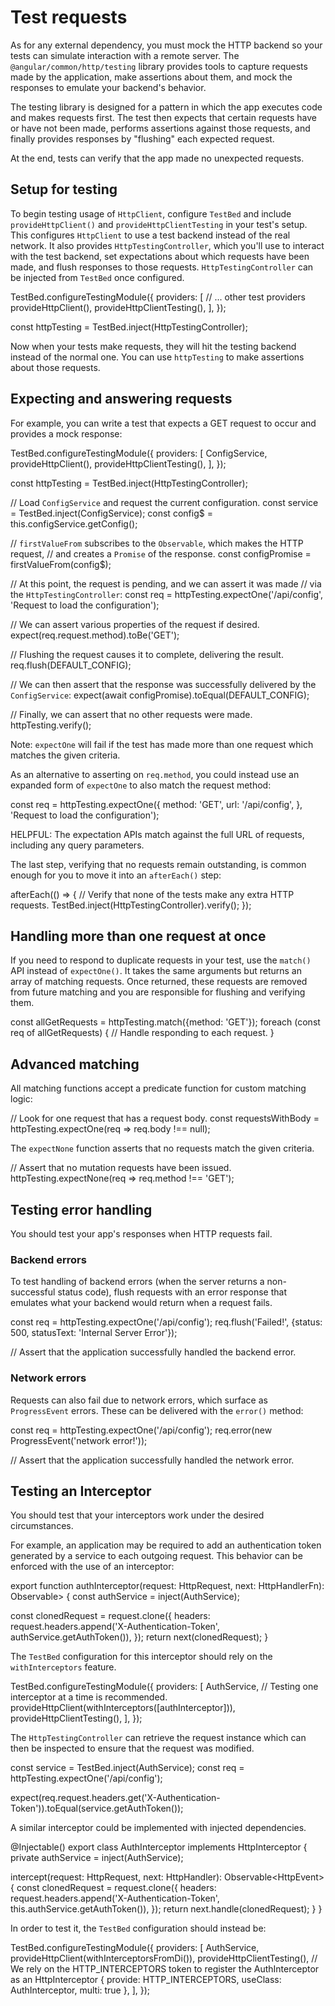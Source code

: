 # Test requests

As for any external dependency, you must mock the HTTP backend so your tests can simulate interaction with a remote server. The `@angular/common/http/testing` library provides tools to capture requests made by the application, make assertions about them, and mock the responses to emulate your backend's behavior.

The testing library is designed for a pattern in which the app executes code and makes requests first. The test then expects that certain requests have or have not been made, performs assertions against those requests, and finally provides responses by "flushing" each expected request.

At the end, tests can verify that the app made no unexpected requests.

## Setup for testing

To begin testing usage of `HttpClient`, configure `TestBed` and include `provideHttpClient()` and `provideHttpClientTesting` in your test's setup. This configures `HttpClient` to use a test backend instead of the real network. It also provides `HttpTestingController`, which you'll use to interact with the test backend, set expectations about which requests have been made, and flush responses to those requests. `HttpTestingController` can be injected from `TestBed` once configured.

<docs-code language="ts">
TestBed.configureTestingModule({
  providers: [
    // ... other test providers
    provideHttpClient(),
    provideHttpClientTesting(),
  ],
});

const httpTesting = TestBed.inject(HttpTestingController);
</docs-code>

Now when your tests make requests, they will hit the testing backend instead of the normal one. You can use `httpTesting` to make assertions about those requests.

## Expecting and answering requests

For example, you can write a test that expects a GET request to occur and provides a mock response:

<docs-code language="ts">
TestBed.configureTestingModule({
  providers: [
    ConfigService,
    provideHttpClient(),
    provideHttpClientTesting(),
  ],
});

const httpTesting = TestBed.inject(HttpTestingController);

// Load `ConfigService` and request the current configuration.
const service = TestBed.inject(ConfigService);
const config$ = this.configService.getConfig<Config>();

// `firstValueFrom` subscribes to the `Observable`, which makes the HTTP request,
// and creates a `Promise` of the response.
const configPromise = firstValueFrom(config$);

// At this point, the request is pending, and we can assert it was made
// via the `HttpTestingController`:
const req = httpTesting.expectOne('/api/config', 'Request to load the configuration');

// We can assert various properties of the request if desired.
expect(req.request.method).toBe('GET');

// Flushing the request causes it to complete, delivering the result.
req.flush(DEFAULT_CONFIG);

// We can then assert that the response was successfully delivered by the `ConfigService`:
expect(await configPromise).toEqual(DEFAULT_CONFIG);

// Finally, we can assert that no other requests were made.
httpTesting.verify();
</docs-code>

Note: `expectOne` will fail if the test has made more than one request which matches the given criteria.

As an alternative to asserting on `req.method`, you could instead use an expanded form of `expectOne` to also match the request method:

<docs-code language="ts">
const req = httpTesting.expectOne({
  method: 'GET',
  url: '/api/config',
}, 'Request to load the configuration');
</docs-code>

HELPFUL: The expectation APIs match against the full URL of requests, including any query parameters.

The last step, verifying that no requests remain outstanding, is common enough for you to move it into an `afterEach()` step:

<docs-code language="ts">
afterEach(() => {
  // Verify that none of the tests make any extra HTTP requests.
  TestBed.inject(HttpTestingController).verify();
});
</docs-code>

## Handling more than one request at once

If you need to respond to duplicate requests in your test, use the `match()` API instead of `expectOne()`. It takes the same arguments but returns an array of matching requests. Once returned, these requests are removed from future matching and you are responsible for flushing and verifying them.

<docs-code language="ts">
const allGetRequests = httpTesting.match({method: 'GET'});
foreach (const req of allGetRequests) {
  // Handle responding to each request.
}
</docs-code>

## Advanced matching

All matching functions accept a predicate function for custom matching logic:

<docs-code language="ts">
// Look for one request that has a request body.
const requestsWithBody = httpTesting.expectOne(req => req.body !== null);
</docs-code>

The `expectNone` function asserts that no requests match the given criteria.

<docs-code language="ts">
// Assert that no mutation requests have been issued.
httpTesting.expectNone(req => req.method !== 'GET');
</docs-code>

## Testing error handling

You should test your app's responses when HTTP requests fail.

### Backend errors

To test handling of backend errors (when the server returns a non-successful status code), flush requests with an error response that emulates what your backend would return when a request fails.

<docs-code language="ts">
const req = httpTesting.expectOne('/api/config');
req.flush('Failed!', {status: 500, statusText: 'Internal Server Error'});

// Assert that the application successfully handled the backend error.
</docs-code>

### Network errors

Requests can also fail due to network errors, which surface as `ProgressEvent` errors. These can be delivered with the `error()` method:

<docs-code language="ts">
const req = httpTesting.expectOne('/api/config');
req.error(new ProgressEvent('network error!'));

// Assert that the application successfully handled the network error.
</docs-code>

## Testing an Interceptor

You should test that your interceptors work under the desired circumstances.

For example, an application may be required to add an authentication token generated by a service to each outgoing request.
This behavior can be enforced with the use of an interceptor:

<docs-code language="ts">
export function authInterceptor(request: HttpRequest<unknown>, next: HttpHandlerFn): Observable<HttpEvent<unknown>> {
  const authService = inject(AuthService);

  const clonedRequest = request.clone({
    headers: request.headers.append('X-Authentication-Token', authService.getAuthToken()),
  });
  return next(clonedRequest);
}
</docs-code>

The `TestBed` configuration for this interceptor should rely on the `withInterceptors` feature.

<docs-code language="ts">
TestBed.configureTestingModule({
  providers: [
    AuthService,
    // Testing one interceptor at a time is recommended.
    provideHttpClient(withInterceptors([authInterceptor])),
    provideHttpClientTesting(),
  ],
});
</docs-code>

The `HttpTestingController` can retrieve the request instance which can then be inspected to ensure that the request was modified.

<docs-code language="ts">
const service = TestBed.inject(AuthService);
const req = httpTesting.expectOne('/api/config');

expect(req.request.headers.get('X-Authentication-Token')).toEqual(service.getAuthToken());
</docs-code>

A similar interceptor could be implemented with injected dependencies.

<docs-code language="ts">
@Injectable()
export class AuthInterceptor implements HttpInterceptor {
  private authService = inject(AuthService);

  intercept(request: HttpRequest<unknown>, next: HttpHandler): Observable<HttpEvent<unknown>> {
    const clonedRequest = request.clone({
      headers: request.headers.append('X-Authentication-Token', this.authService.getAuthToken()),
    });
    return next.handle(clonedRequest);
  }
}
</docs-code>

In order to test it, the `TestBed` configuration should instead be:

<docs-code language="ts">
TestBed.configureTestingModule({
  providers: [
    AuthService,
    provideHttpClient(withInterceptorsFromDi()),
    provideHttpClientTesting(), 
    // We rely on the HTTP_INTERCEPTORS token to register the AuthInterceptor as an HttpInterceptor
    { provide: HTTP_INTERCEPTORS, useClass: AuthInterceptor, multi: true },
  ],
});
</docs-code>